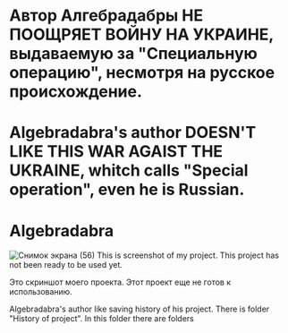 # Автор Алгебрадабры НЕ ПООЩРЯЕТ ВОЙНУ НА УКРАИНЕ, выдаваемую за "Специальную операцию", несмотря на русское происхождение.
# Algebradabra's author DOESN'T LIKE THIS WAR AGAIST THE UKRAINE, whitch calls "Special operation", even he is Russian.
# Algebradabra
![Снимок экрана (56)](https://github.com/MathWindow/Algebradabra/assets/117199910/d533b58d-b6e4-489b-8a77-4ca59cabb774)
This is screenshot of my project. This project has not been ready to be used yet.

Это скриншот моего проекта. Этот проект еще не готов к использованию.

Algebradabra's author like saving history of his project. There is folder "History of project". In this folder there are folders

